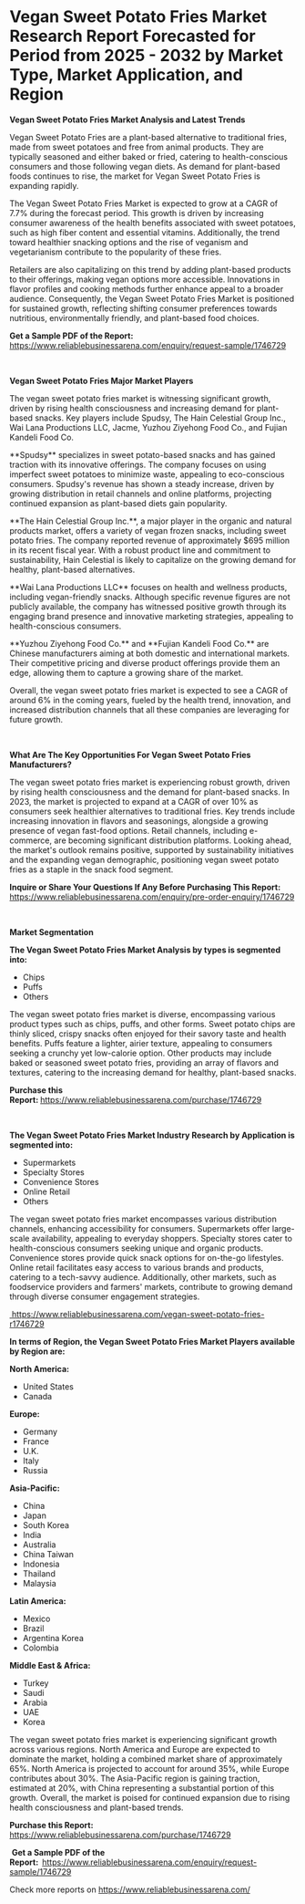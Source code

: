 <p><h1>Vegan Sweet Potato Fries Market Research Report Forecasted for Period from 2025 -  2032 by Market Type, Market Application, and Region</h1></p><p><strong>Vegan Sweet Potato Fries Market Analysis and Latest Trends</strong></p>
<p><p>Vegan Sweet Potato Fries are a plant-based alternative to traditional fries, made from sweet potatoes and free from animal products. They are typically seasoned and either baked or fried, catering to health-conscious consumers and those following vegan diets. As demand for plant-based foods continues to rise, the market for Vegan Sweet Potato Fries is expanding rapidly.</p><p>The Vegan Sweet Potato Fries Market is expected to grow at a CAGR of 7.7% during the forecast period. This growth is driven by increasing consumer awareness of the health benefits associated with sweet potatoes, such as high fiber content and essential vitamins. Additionally, the trend toward healthier snacking options and the rise of veganism and vegetarianism contribute to the popularity of these fries. </p><p>Retailers are also capitalizing on this trend by adding plant-based products to their offerings, making vegan options more accessible. Innovations in flavor profiles and cooking methods further enhance appeal to a broader audience. Consequently, the Vegan Sweet Potato Fries Market is positioned for sustained growth, reflecting shifting consumer preferences towards nutritious, environmentally friendly, and plant-based food choices.</p></p>
<p><strong>Get a Sample PDF of the Report:&nbsp;</strong> <a href="https://www.reliablebusinessarena.com/enquiry/request-sample/1746729?utm_campaign=2106&utm_medium=2&utm_source=Github&utm_content=ia&utm_term=14022025&utm_id=vegan-sweet-potato-fries">https://www.reliablebusinessarena.com/enquiry/request-sample/1746729</a></p>
<p>&nbsp;</p>
<p><strong>Vegan Sweet Potato Fries Major Market Players</strong></p>
<p><p>The vegan sweet potato fries market is witnessing significant growth, driven by rising health consciousness and increasing demand for plant-based snacks. Key players include Spudsy, The Hain Celestial Group Inc., Wai Lana Productions LLC, Jacme, Yuzhou Ziyehong Food Co., and Fujian Kandeli Food Co.</p><p>**Spudsy** specializes in sweet potato-based snacks and has gained traction with its innovative offerings. The company focuses on using imperfect sweet potatoes to minimize waste, appealing to eco-conscious consumers. Spudsy's revenue has shown a steady increase, driven by growing distribution in retail channels and online platforms, projecting continued expansion as plant-based diets gain popularity.</p><p>**The Hain Celestial Group Inc.**, a major player in the organic and natural products market, offers a variety of vegan frozen snacks, including sweet potato fries. The company reported revenue of approximately $695 million in its recent fiscal year. With a robust product line and commitment to sustainability, Hain Celestial is likely to capitalize on the growing demand for healthy, plant-based alternatives.</p><p>**Wai Lana Productions LLC** focuses on health and wellness products, including vegan-friendly snacks. Although specific revenue figures are not publicly available, the company has witnessed positive growth through its engaging brand presence and innovative marketing strategies, appealing to health-conscious consumers.</p><p>**Yuzhou Ziyehong Food Co.** and **Fujian Kandeli Food Co.** are Chinese manufacturers aiming at both domestic and international markets. Their competitive pricing and diverse product offerings provide them an edge, allowing them to capture a growing share of the market.</p><p>Overall, the vegan sweet potato fries market is expected to see a CAGR of around 6% in the coming years, fueled by the health trend, innovation, and increased distribution channels that all these companies are leveraging for future growth.</p></p>
<p>&nbsp;</p>
<p><strong>What Are The Key Opportunities For Vegan Sweet Potato Fries Manufacturers?</strong></p>
<p><p>The vegan sweet potato fries market is experiencing robust growth, driven by rising health consciousness and the demand for plant-based snacks. In 2023, the market is projected to expand at a CAGR of over 10% as consumers seek healthier alternatives to traditional fries. Key trends include increasing innovation in flavors and seasonings, alongside a growing presence of vegan fast-food options. Retail channels, including e-commerce, are becoming significant distribution platforms. Looking ahead, the market's outlook remains positive, supported by sustainability initiatives and the expanding vegan demographic, positioning vegan sweet potato fries as a staple in the snack food segment.</p></p>
<p><strong>Inquire or Share Your Questions If Any Before Purchasing This Report:</strong> <a href="https://www.reliablebusinessarena.com/enquiry/pre-order-enquiry/1746729?utm_campaign=2106&utm_medium=2&utm_source=Github&utm_content=ia&utm_term=14022025&utm_id=vegan-sweet-potato-fries">https://www.reliablebusinessarena.com/enquiry/pre-order-enquiry/1746729</a></p>
<p>&nbsp;</p>
<p><strong>Market Segmentation</strong></p>
<p><strong>The Vegan Sweet Potato Fries Market Analysis by types is segmented into:</strong></p>
<p><ul><li>Chips</li><li>Puffs</li><li>Others</li></ul></p>
<p><p>The vegan sweet potato fries market is diverse, encompassing various product types such as chips, puffs, and other forms. Sweet potato chips are thinly sliced, crispy snacks often enjoyed for their savory taste and health benefits. Puffs feature a lighter, airier texture, appealing to consumers seeking a crunchy yet low-calorie option. Other products may include baked or seasoned sweet potato fries, providing an array of flavors and textures, catering to the increasing demand for healthy, plant-based snacks.</p></p>
<p><strong>Purchase this Report:&nbsp;</strong><a href="https://www.reliablebusinessarena.com/purchase/1746729?utm_campaign=2106&utm_medium=2&utm_source=Github&utm_content=ia&utm_term=14022025&utm_id=vegan-sweet-potato-fries">https://www.reliablebusinessarena.com/purchase/1746729</a></p>
<p>&nbsp;</p>
<p><strong>The Vegan Sweet Potato Fries Market Industry Research by Application is segmented into:</strong></p>
<p><ul><li>Supermarkets</li><li>Specialty Stores</li><li>Convenience Stores</li><li>Online Retail</li><li>Others</li></ul></p>
<p><p>The vegan sweet potato fries market encompasses various distribution channels, enhancing accessibility for consumers. Supermarkets offer large-scale availability, appealing to everyday shoppers. Specialty stores cater to health-conscious consumers seeking unique and organic products. Convenience stores provide quick snack options for on-the-go lifestyles. Online retail facilitates easy access to various brands and products, catering to a tech-savvy audience. Additionally, other markets, such as foodservice providers and farmers' markets, contribute to growing demand through diverse consumer engagement strategies.</p></p>
<p><a href="https://www.reliablebusinessarena.com/vegan-sweet-potato-fries-r1746729?utm_campaign=2106&utm_medium=2&utm_source=Github&utm_content=ia&utm_term=14022025&utm_id=vegan-sweet-potato-fries">&nbsp;https://www.reliablebusinessarena.com/vegan-sweet-potato-fries-r1746729</a></p>
<p><strong>In terms of Region, the Vegan Sweet Potato Fries Market Players available by Region are:</strong></p>
<p>
    <p> <strong> North America: </strong>
        <ul>
            <li>United States</li>
            <li>Canada</li>
        </ul>
        </p> 
    <p> <strong> Europe: </strong>
        <ul>
            <li>Germany</li>
            <li>France</li>
            <li>U.K.</li>
            <li>Italy</li>
            <li>Russia</li>
        </ul>
        </p> 
    <p> <strong> Asia-Pacific: </strong>
        <ul>
            <li>China</li>
            <li>Japan</li>
            <li>South Korea</li>
            <li>India</li>
            <li>Australia</li>
            <li>China Taiwan</li>
            <li>Indonesia</li>
            <li>Thailand</li>
            <li>Malaysia</li>
        </ul>
        </p> 
    <p> <strong> Latin America: </strong>
        <ul>
            <li>Mexico</li>
            <li>Brazil</li>
            <li>Argentina Korea</li>
            <li>Colombia</li>
        </ul>
        </p> 
    <p> <strong> Middle East & Africa: </strong>
        <ul>
            <li>Turkey</li>
            <li>Saudi</li>
            <li>Arabia</li>
            <li>UAE</li>
            <li>Korea</li>
        </ul>
    </p>
    </p>
<p><p>The vegan sweet potato fries market is experiencing significant growth across various regions. North America and Europe are expected to dominate the market, holding a combined market share of approximately 65%. North America is projected to account for around 35%, while Europe contributes about 30%. The Asia-Pacific region is gaining traction, estimated at 20%, with China representing a substantial portion of this growth. Overall, the market is poised for continued expansion due to rising health consciousness and plant-based trends.</p></p>
<p><strong>Purchase this Report: </strong><a href="https://www.reliablebusinessarena.com/purchase/1746729?utm_campaign=2106&utm_medium=2&utm_source=Github&utm_content=ia&utm_term=14022025&utm_id=vegan-sweet-potato-fries">https://www.reliablebusinessarena.com/purchase/1746729</a></p>
<p>&nbsp;<strong>Get a Sample PDF of the Report:&nbsp;&nbsp;</strong><a href="https://www.reliablebusinessarena.com/enquiry/request-sample/1746729?utm_campaign=2106&utm_medium=2&utm_source=Github&utm_content=ia&utm_term=14022025&utm_id=vegan-sweet-potato-fries">https://www.reliablebusinessarena.com/enquiry/request-sample/1746729</a></p>
<p><strong></strong></p>
<p>Check more reports on <a href="https://www.reliablebusinessarena.com/?utm_campaign=2106&utm_medium=2&utm_source=Github&utm_content=ia&utm_term=14022025&utm_id=vegan-sweet-potato-fries">https://www.reliablebusinessarena.com/</a></p>